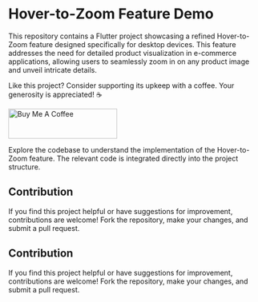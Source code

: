 # Hover-to-Zoom Feature Demo
This repository contains a Flutter project showcasing a refined Hover-to-Zoom feature designed specifically for desktop devices. This feature addresses the need for detailed product visualization in e-commerce applications, allowing users to seamlessly zoom in on any product image and unveil intricate details.

Like this project? Consider supporting its upkeep with a coffee. Your generosity is appreciated! ☕

<a href="https://www.buymeacoffee.com/danicoy" target="_blank"><img src="https://cdn.buymeacoffee.com/buttons/v2/default-yellow.png" alt="Buy Me A Coffee" style="height: 60px !important;width: 217px !important;" ></a>


Explore the codebase to understand the implementation of the Hover-to-Zoom feature. The relevant code is integrated directly into the project structure.

## Contribution

If you find this project helpful or have suggestions for improvement, contributions are welcome! Fork the repository, make your changes, and submit a pull request.


## Contribution

If you find this project helpful or have suggestions for improvement, contributions are welcome! Fork the repository, make your changes, and submit a pull request.
